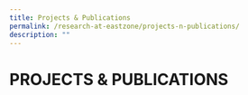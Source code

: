 ```yaml
---
title: Projects & Publications
permalink: /research-at-eastzone/projects-n-publications/
description: ""
---
```

# PROJECTS & PUBLICATIONS
